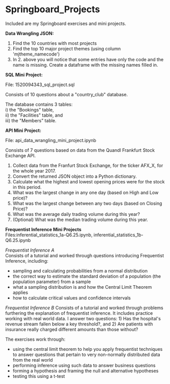 # Springboard_Projects

Included are my Springboard exercises and mini projects. 



**Data Wrangling JSON:**
1. Find the 10 countries with most projects
2. Find the top 10 major project themes (using column 'mjtheme_namecode')
3. In 2. above you will notice that some entries have only the code and the name is missing. Create a dataframe with the missing names filled in.

**SQL Mini Project:**  

File: 1520094343_sql_project.sql  

Consists of 10 questions about a "country_club" database.     

The database contains 3 tables:  
    i) the "Bookings" table,  
    ii) the "Facilities" table, and  
    iii) the "Members" table.  

**API Mini Project:**  
  
File: api_data_wrangling_mini_project.ipynb

Consists of 7 questions based on data from the Quandl Frankfurt Stock Exchange API. 

1. Collect data from the Franfurt Stock Exchange, for the ticker AFX_X, for the whole year 2017.
2. Convert the returned JSON object into a Python dictionary.
3. Calculate what the highest and lowest opening prices were for the stock in this period.
4. What was the largest change in any one day (based on High and Low price)?
5. What was the largest change between any two days (based on Closing Price)?
6. What was the average daily trading volume during this year?
7. (Optional) What was the median trading volume during this year.  


**Frequentist Inference Mini Projects**  
Files:inferential_statistics_1a-Q6.25.ipynb, inferential_statistics_1b-Q6.25.ipynb

*Frequentist Inference A*  
Consists of a tutorial and worked through questions introducing Frequentist Inference, including: 

- sampling and calculating probabilities from a normal distribution
- the correct way to estimate the standard deviation of a population (the population parameter) from a sample
- what a sampling distribution is and how the Central Limit Theorem applies
- how to calculate critical values and confidence intervals

*Frequentist Inference B*
Consists of a tutorial and worked through problems furthering the explanation of frequentist inference. 
It includes practice working with real world data. I answer two questions: 1) Has the hospital's revenue stream fallen below a key threshold?, and 2) Are patients with insurance really charged different amounts than those without?  

The exercises work through:
- using the central limit theorem to help you apply frequentist techniques to answer questions that pertain to very non-normally distributed data from the real world
- performing inference using such data to answer business questions
- forming a hypothesis and framing the null and alternative hypotheses
- testing this using a t-test


